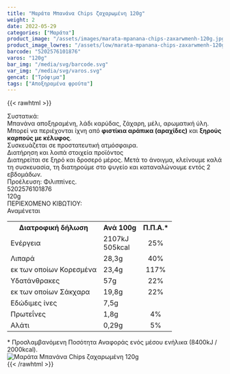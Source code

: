 ```yaml
---
title: "Μαράτα Μπανάνα Chips ζαχαρωμένη 120g"
weight: 2
date: 2022-05-29
categories: ["Μαράτα"]
product_image: "/assets/images/marata-mpanana-chips-zaxarwmenh-120g.jpg"
product_image_lowres: "/assets/low/marata-mpanana-chips-zaxarwmenh-120g.jpg"
barcode: "5202576101876"
varos: "120g"
bar_img: "/media/svg/barcode.svg"
var_img: "/media/svg/varos.svg"
gencat: ["Τρόφιμα"]
tags: ["Αποξηραμένα φρούτα"]
---
```

{{< rawhtml >}}

<div class="sload319"><div class="product"><div id="sistatika">Συστατικά:</div><div class="alltext">Μπανάνα αποξηραμένη, λάδι καρύδας, ζάχαρη, μέλι, αρωματική ύλη.<br>Μπορεί να περιέχονται ίχνη από <b>φιστίκια αράπικα (αραχίδες)</b> και <b>ξηρούς καρπούς με κέλυφος</b>.<br>Συσκευάζεται σε προστατευτική ατμόσφαιρα.</div><div id="loipa">Διατήρηση και λοιπά στοιχεία προϊόντος</div><div class="alltext">Διατηρείται σε ξηρό και δροσερό μέρος. Μετά το άνοιγμα, κλείνουμε καλά τη συσκευασία, τη διατηρούμε στο ψυγείο και καταναλώνουμε εντός 2 εβδομάδων.<br>Προέλευση: Φιλιππίνες.</div><div id="barcode"><div id="barimage1"></div><span id="bartext">5202576101876</span></div><div id="varos"><div id="varosimage1"></div><span id="varostext">120g</span></div><div id="kivotio">ΠΕΡΙΕΧΟΜΕΝΟ ΚΙΒΩΤΙΟΥ:<br>Αναμένεται</div><div class="tabout"><table id="diatable"><tbody><tr><th>Διατροφική δήλωση</th><th>Ανά 100g</th><th>Π.Π.Α.*</th></tr><tr><td class="texr2">Ενέργεια</td><td class="texr">2107kJ<br>505kcal</td><td class="texr" style="text-align:center">25%</td></tr><tr><td class="texr2">Λιπαρά</td><td class="texr">28,3g</td><td class="texr" style="text-align:center">40%</td></tr><tr><td class="gray">εκ των οποίων Κορεσµένα</td><td class="gray2">23,4g</td><td class="gray2" style="text-align:center">117%</td></tr><tr><td class="texr2">Yδατάνθρακες</td><td class="texr">57g</td><td class="texr" style="text-align:center">22%</td></tr><tr><td class="gray">εκ των οποίων Σάκχαρα</td><td class="gray2">19,8g</td><td class="gray2" style="text-align:center">22%</td></tr><tr><td class="texr2">Eδώδιμες ίνες</td><td class="texr">7,5g</td><td class="texr" style="text-align:center"></td></tr><tr><td class="texr2">Πρωτεΐνες</td><td class="texr">1,8g</td><td class="texr" style="text-align:center">4%</td></tr><tr><td class="texr2">Αλάτι</td><td class="texr">0,29g</td><td class="texr" style="text-align:center">5%</td></tr></tbody></table></div><div class="alltext">* Προσλαμβανόμενη Ποσότητα Αναφοράς ενός μέσου ενήλικα (8400kJ / 2000kcal).</div><div class="pimg"><img alt="Μαράτα Μπανάνα Chips ζαχαρωμένη 120g" title="Μαράτα Μπανάνα Chips ζαχαρωμένη 120g" src="/assets/images/marata-mpanana-chips-zaxarwmenh-120g.jpg"></div></div></div>
{{< /rawhtml >}}


